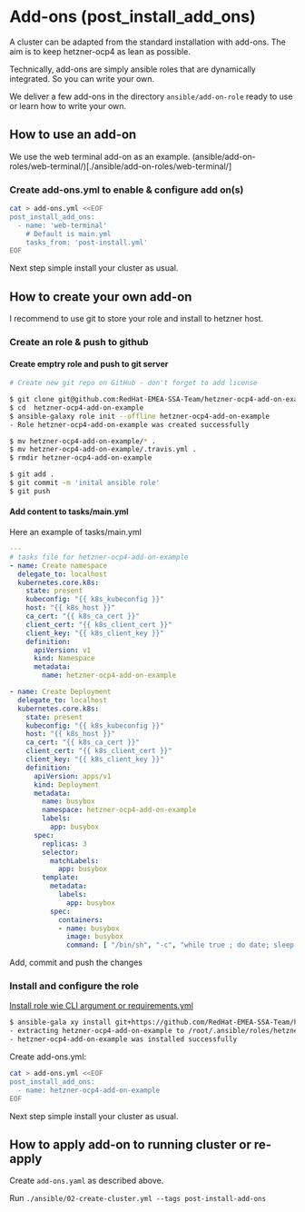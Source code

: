 # Add-ons (post_install_add_ons)

A cluster can be adapted from the standard installation with add-ons. The aim is to keep hetzner-ocp4 as lean as possible.

Technically, add-ons are simply ansible roles that are dynamically integrated. So you can write your own.

We deliver a few add-ons in the directory `ansible/add-on-role` ready to use or learn how to write your own.

## How to use an add-on

We use the web terminal add-on as an example. (ansible/add-on-roles/web-terminal/)[./ansible/add-on-roles/web-terminal/]

### Create add-ons.yml to enable & configure add on(s)

```bash
cat > add-ons.yml <<EOF
post_install_add_ons:
  - name: 'web-terminal'
    # Default is main.yml
    tasks_from: 'post-install.yml'
EOF
```

Next step simple install your cluster as usual.

## How to create your own add-on

I recommend to use git to store your role and install to hetzner host.

### Create an role & push to github

#### Create emptry role and push to git server
```bash
# Create new git repo on GitHub - don't forget to add license

$ git clone git@github.com:RedHat-EMEA-SSA-Team/hetzner-ocp4-add-on-example.git
$ cd  hetzner-ocp4-add-on-example
$ ansible-galaxy role init --offline hetzner-ocp4-add-on-example
- Role hetzner-ocp4-add-on-example was created successfully

$ mv hetzner-ocp4-add-on-example/* .
$ mv hetzner-ocp4-add-on-example/.travis.yml .
$ rmdir hetzner-ocp4-add-on-example

$ git add .
$ git commit -m 'inital ansible role'
$ git push
```

#### Add content to tasks/main.yml

Here an example of tasks/main.yml

```yaml
---
# tasks file for hetzner-ocp4-add-on-example
- name: Create namespace
  delegate_to: localhost
  kubernetes.core.k8s:
    state: present
    kubeconfig: "{{ k8s_kubeconfig }}"
    host: "{{ k8s_host }}"
    ca_cert: "{{ k8s_ca_cert }}"
    client_cert: "{{ k8s_client_cert }}"
    client_key: "{{ k8s_client_key }}"
    definition:
      apiVersion: v1
      kind: Namespace
      metadata:
        name: hetzner-ocp4-add-on-example

- name: Create Deployment
  delegate_to: localhost
  kubernetes.core.k8s:
    state: present
    kubeconfig: "{{ k8s_kubeconfig }}"
    host: "{{ k8s_host }}"
    ca_cert: "{{ k8s_ca_cert }}"
    client_cert: "{{ k8s_client_cert }}"
    client_key: "{{ k8s_client_key }}"
    definition:
      apiVersion: apps/v1
      kind: Deployment
      metadata:
        name: busybox
        namespace: hetzner-ocp4-add-on-example
        labels:
          app: busybox
      spec:
        replicas: 3
        selector:
          matchLabels:
            app: busybox
        template:
          metadata:
            labels:
              app: busybox
          spec:
            containers:
            - name: busybox
              image: busybox
              command: [ "/bin/sh", "-c", "while true ; do date; sleep 1; done;" ]

```

Add, commit and push the changes

### Install and configure the role

[Install role wie CLI argument or requirements.yml](https://galaxy.ansible.com/docs/using/installing.html)

```bash
$ ansible-gala xy install git+https://github.com/RedHat-EMEA-SSA-Team/hetzner-ocp4-add-on-example.git
- extracting hetzner-ocp4-add-on-example to /root/.ansible/roles/hetzner-ocp4-add-on-example
- hetzner-ocp4-add-on-example was installed successfully
```

Create add-ons.yml:
```bash
cat > add-ons.yml <<EOF
post_install_add_ons:
  - name: hetzner-ocp4-add-on-example
EOF
```

Next step simple install your cluster as usual.

## How to apply add-on to running cluster or re-apply

Create `add-ons.yaml` as described above.

Run `./ansible/02-create-cluster.yml --tags post-install-add-ons`